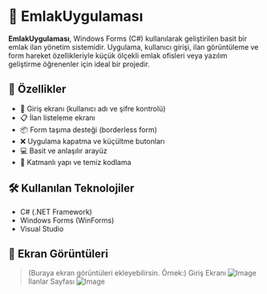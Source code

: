 # 🏡 EmlakUygulaması

**EmlakUygulaması**, Windows Forms (C#) kullanılarak geliştirilen basit bir emlak ilan yönetim sistemidir. Uygulama, kullanıcı girişi, ilan görüntüleme ve form hareket özellikleriyle küçük ölçekli emlak ofisleri veya yazılım geliştirme öğrenenler için ideal bir projedir.

## 🚀 Özellikler

- 🔐 Giriş ekranı (kullanıcı adı ve şifre kontrolü)
- 📋 İlan listeleme ekranı
- 📦 Form taşıma desteği (borderless form)
- ❌ Uygulama kapatma ve küçültme butonları
- 💻 Basit ve anlaşılır arayüz
- 📁 Katmanlı yapı ve temiz kodlama

## 🛠️ Kullanılan Teknolojiler

- C# (.NET Framework)
- Windows Forms (WinForms)
- Visual Studio

## 📸 Ekran Görüntüleri

> (Buraya ekran görüntüleri ekleyebilirsin. Örnek:)
> Giriş Ekranı ![Image](https://github.com/user-attachments/assets/f77b78ea-a4ed-4db8-bb84-1beae25906b1)
> İlanlar Sayfası ![Image](https://github.com/user-attachments/assets/48cacd30-b31d-41a9-9209-bd785bc809d7)
